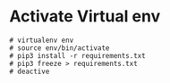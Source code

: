 # Activate Virtual env
    # virtualenv env
    # source env/bin/activate
    # pip3 install -r requirements.txt
    # pip3 freeze > requirements.txt
    # deactive